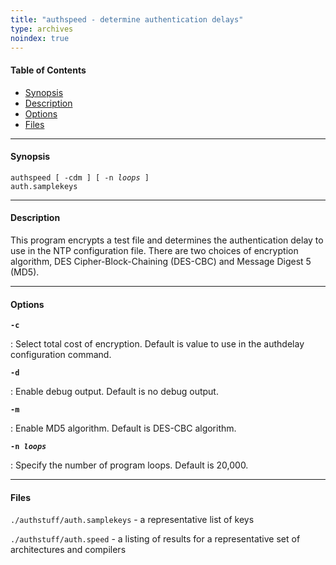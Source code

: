 ```yaml
---
title: "authspeed - determine authentication delays"
type: archives
noindex: true
---
```


#### Table of Contents

*   [Synopsis](/archives/3-5.93e/authspeed/#synopsis)
*   [Description](/archives/3-5.93e/authspeed/#description)
*   [Options](/archives/3-5.93e/authspeed/#options)
*   [Files](/archives/3-5.93e/authspeed/#files)

* * *

#### Synopsis

<code>authspeed [ -cdm ] [ -n _loops_ ] auth.samplekeys</code>

* * *

#### Description

This program encrypts a test file and determines the authentication delay to use in the NTP configuration file. There are two choices of encryption algorithm, DES Cipher-Block-Chaining (DES-CBC) and Message Digest 5 (MD5).

* * *

#### Options

<code>**-c**</code>

: Select total cost of encryption. Default is value to use in the authdelay configuration command.

<code>**-d**</code>

: Enable debug output. Default is no debug output.

<code>**-m**</code>

: Enable MD5 algorithm. Default is DES-CBC algorithm.

<code>**-n _loops_**</code>

: Specify the number of program loops. Default is 20,000.

* * *

#### Files

<code>./authstuff/auth.samplekeys</code> - a representative list of keys

<code>./authstuff/auth.speed</code> - a listing of results for a representative set of architectures and compilers